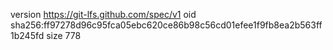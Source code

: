 version https://git-lfs.github.com/spec/v1
oid sha256:ff97278d96c95fca05ebc620ce86b98c56cd01efee1f9fb8ea2b563ff1b245fd
size 778
